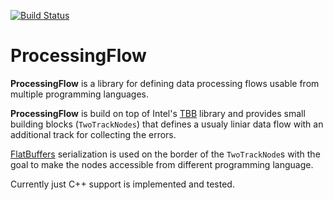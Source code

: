 [![Build Status](https://travis-ci.org/dcarp/ProcessingFlow.png?branch=master)](https://travis-ci.org/dcarp/ProcessingFlow)

# ProcessingFlow

**ProcessingFlow** is a library for defining data processing flows usable
from multiple programming languages.

**ProcessingFlow**  is build on top of Intel's [TBB](https://www.threadingbuildingblocks.org)
library and provides small building blocks (`TwoTrackNodes`) that defines a
usualy liniar data flow with an additional track for collecting the errors.

[FlatBuffers](https://google.github.io/flatbuffers) serialization is used on
the border of the `TwoTrackNode`s with the goal to make the nodes accessible
from different programming language.

Currently just C++ support is implemented and tested.
